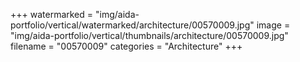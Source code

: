 +++
watermarked = "img/aida-portfolio/vertical/watermarked/architecture/00570009.jpg"
image = "img/aida-portfolio/vertical/thumbnails/architecture/00570009.jpg"
filename = "00570009"
categories = "Architecture"
+++
